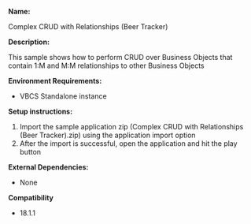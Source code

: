 **Name:**

Complex CRUD with Relationships (Beer Tracker)

**Description:**

This sample shows how to perform CRUD over Business Objects that contain 1:M and M:M relationships to other Business Objects

**Environment Requirements:**

* VBCS Standalone instance

**Setup instructions:**

1. Import the sample application zip (Complex CRUD with Relationships (Beer Tracker).zip) using the application import option
1. After the import is successful, open the application and hit the play button

**External Dependencies:**

* None

**Compatibility**

* 18.1.1
